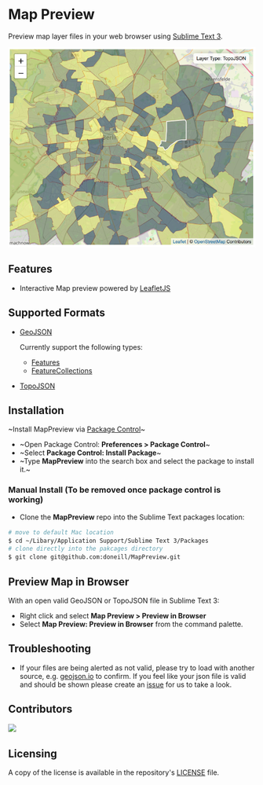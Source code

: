 # Map Preview

Preview map layer files in your web browser using [Sublime Text 3](https://www.sublimetext.com/).

![Map Preview image](map-preview.png)

## Features

  - Interactive Map preview powered by [LeafletJS](https://leafletjs.com/)

## Supported Formats

  - [GeoJSON](https://geojson.org/)

    Currently support the following types:
    - [Features](https://tools.ietf.org/html/rfc7946#section-3.2)
    - [FeatureCollections](https://tools.ietf.org/html/rfc7946#section-3.3)

  - [TopoJSON](https://github.com/topojson/topojson/wiki)

## Installation

~Install MapPreview via [Package Control](https://packagecontrol.io/search/MapPreview)~

- ~Open Package Control: **Preferences > Package Control**~
- ~Select **Package Control: Install Package**~
- ~Type **MapPreview** into the search box and select the package to install it.~

### Manual Install (To be removed once package control is working)
- Clone the **MapPreview** repo into the Sublime Text packages location: 

```bash
# move to default Mac location
$ cd ~/Libary/Application Support/Sublime Text 3/Packages
# clone directly into the pakcages directory
$ git clone git@github.com:doneill/MapPreview.git

```

## Preview Map in Browser

With an open valid GeoJSON or TopoJSON file in Sublime Text 3:

- Right click and select **Map Preview > Preview in Browser**
- Select **Map Preview: Preview in Browser** from the command palette.

## Troubleshooting

- If your files are being alerted as not valid, please try to load with another source, e.g. [geojson.io](https://geojson.io) to confirm. If you feel like your json file is valid and should be shown please create an [issue](https://github.com/doneill/st3-map-preview/issues) for us to take a look.

## Contributors
<a href="https://github.com/doneill/st3-map-preview/graphs/contributors">
  <img src="https://contributors-img.web.app/image?repo=doneill/st3-map-preview" />
</a>

## Licensing
A copy of the license is available in the repository's [LICENSE](LICENSE) file.